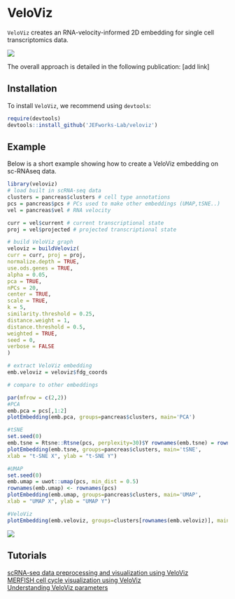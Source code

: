 
# VeloViz

<!-- badges: start -->
<!-- badges: end -->

`VeloViz` creates an RNA-velocity-informed 2D embedding for single cell transcriptomics data.

![](https://github.com/JEFworks/veloviz/blob/package/docs/img/readme_schematic.png)

The overall approach is detailed in the following publication: [add link]

## Installation

To install `VeloViz`, we recommend using `devtools`:

``` r
require(devtools)
devtools::install_github('JEFworks-Lab/veloviz')
```

## Example

Below is a short example showing how to create a VeloViz embedding on sc-RNAseq data.   

``` r
library(veloviz)
# load built in scRNA-seq data
clusters = pancreas$clusters # cell type annotations
pcs = pancreas$pcs # PCs used to make other embeddings (UMAP,tSNE..)
vel = pancreas$vel # RNA velocity

curr = vel$current # current transcriptional state
proj = vel$projected # projected transcriptional state

# build VeloViz graph
veloviz = buildVeloviz(
curr = curr, proj = proj,
normalize.depth = TRUE,
use.ods.genes = TRUE,
alpha = 0.05,
pca = TRUE,
nPCs = 20,
center = TRUE,
scale = TRUE,
k = 5,
similarity.threshold = 0.25,
distance.weight = 1,
distance.threshold = 0.5,
weighted = TRUE,
seed = 0,
verbose = FALSE
)

# extract VeloViz embedding
emb.veloviz = veloviz$fdg_coords

# compare to other embeddings

par(mfrow = c(2,2))
#PCA
emb.pca = pcs[,1:2]
plotEmbedding(emb.pca, groups=pancreas$clusters, main='PCA')

#tSNE
set.seed(0)
emb.tsne = Rtsne::Rtsne(pcs, perplexity=30)$Y rownames(emb.tsne) = rownames(pcs)
plotEmbedding(emb.tsne, groups=pancreas$clusters, main='tSNE',
xlab = "t-SNE X", ylab = "t-SNE Y")

#UMAP
set.seed(0)
emb.umap = uwot::umap(pcs, min_dist = 0.5)
rownames(emb.umap) <- rownames(pcs)
plotEmbedding(emb.umap, groups=pancreas$clusters, main='UMAP',
xlab = "UMAP X", ylab = "UMAP Y")

#VeloViz
plotEmbedding(emb.veloviz, groups=clusters[rownames(emb.veloviz)], main='veloviz')

```
![](https://github.com/JEFworks/veloviz/blob/package/docs/img/readme_example.png)

## Tutorials
[scRNA-seq data preprocessing and visualization using VeloViz](pancreas)  
[MERFISH cell cycle visualization using VeloViz](merfish)  
[Understanding VeloViz parameters](simulation)
